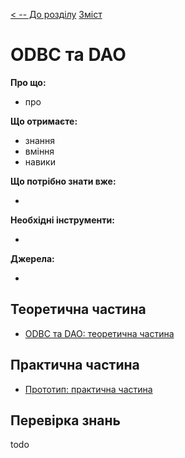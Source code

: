 [< -- До розділу](../README.md)         [Зміст](../../contents.md)

# ODBC та DAO

**Про що:**

- про 

**Що отримаєте:**

- знання 
- вміння 
- навики 

**Що потрібно знати вже:**

- 

**Необхідні інструменти:**

- 

**Джерела:** 

- 

## Теоретична частина

- [ODBC та DAO: теоретична частина](teor.md)

## Практична частина

- [Прототип: практична частина](lab.md)

## Перевірка знань

todo